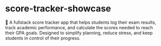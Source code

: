 # score-tracker-showcase
🎯 A fullstack score tracker app that helps students log their exam results, track academic performance, and calculate the scores needed to reach their GPA goals. Designed to simplify planning, reduce stress, and keep students in control of their progress.
